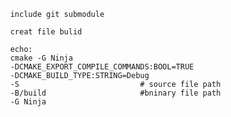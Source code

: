           include git submodule

          creat file bulid 
  <!-- 
        mkdir build
        cd build    
   -->

          echo:
          cmake -G Ninja 
          -DCMAKE_EXPORT_COMPILE_COMMANDS:BOOL=TRUE 
          -DCMAKE_BUILD_TYPE:STRING=Debug 
          -S                           # source file path
          -B/build                     #bninary file path
          -G Ninja



